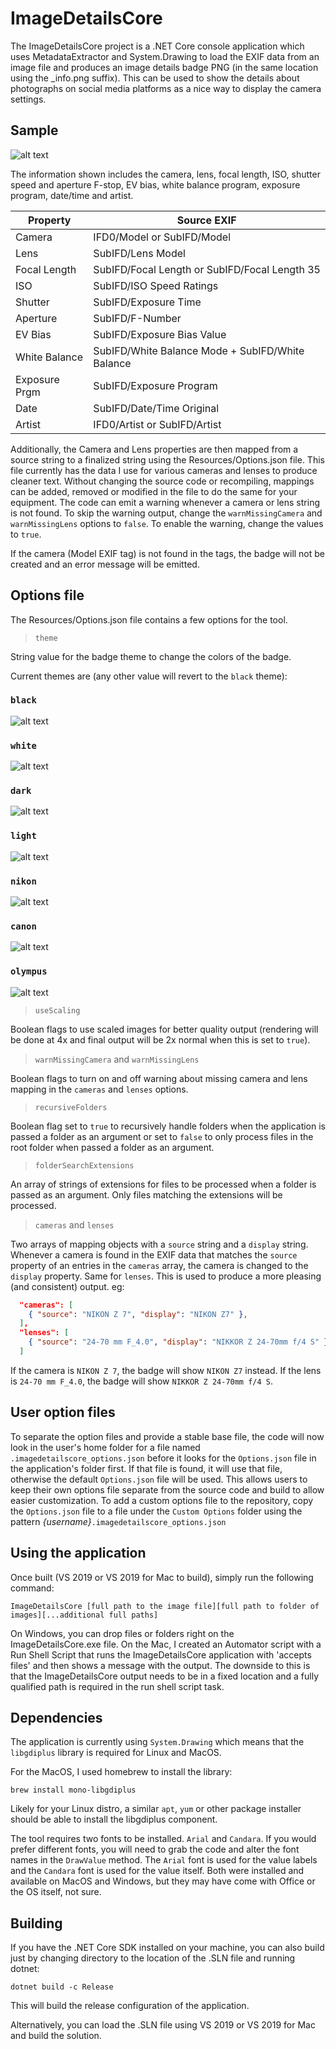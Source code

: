 # ImageDetailsCore

The ImageDetailsCore project is a .NET Core console application which uses MetadataExtractor and System.Drawing to load the EXIF data from an image file and produces an image details badge PNG (in the same location using the _info.png suffix). This can be used to show the details about photographs on social media platforms as a nice way to display the camera settings.

## Sample

![alt text](docs/Sample_info.png "Simple image badge")

The information shown includes the camera, lens, focal length, ISO, shutter speed and aperture F-stop, EV bias, white balance program, exposure program, date/time and artist.

| Property        | Source EXIF                                     |
| --------------- | ----------------------------------------------- |
| Camera          | IFD0/Model or SubIFD/Model                      |
| Lens            | SubIFD/Lens Model                               |
| Focal Length    | SubIFD/Focal Length or SubIFD/Focal Length 35   |
| ISO             | SubIFD/ISO Speed Ratings                        |
| Shutter         | SubIFD/Exposure Time                            |
| Aperture        | SubIFD/F-Number                                 |
| EV Bias         | SubIFD/Exposure Bias Value                      |
| White Balance   | SubIFD/White Balance Mode + SubIFD/White Balance|
| Exposure Prgm   | SubIFD/Exposure Program                         |
| Date            | SubIFD/Date/Time Original                       |
| Artist          | IFD0/Artist or SubIFD/Artist                    |

Additionally, the Camera and Lens properties are then mapped from a source string to a finalized string using the Resources/Options.json file. This file currently has the data I use for various cameras and lenses to produce cleaner text. Without changing the source code or recompiling, mappings can be added, removed or modified in the file to do the same for your equipment. The code can emit a warning whenever a camera or lens string is not found. To skip the warning output, change the `warnMissingCamera` and `warnMissingLens` options to `false`. To enable the warning, change the values to `true`.

If the camera (Model EXIF tag) is not found in the tags, the badge will not be created and an error message will be emitted.

## Options file

The Resources/Options.json file contains a few options for the tool.

> `theme`

String value for the badge theme to change the colors of the badge.

Current themes are (any other value will revert to the `black` theme):

### `black`

![alt text](docs/Sample_black.png "Simple image badge with black theme")

### `white`

![alt text](docs/Sample_white.png "Simple image badge with white theme")

### `dark`

![alt text](docs/Sample_dark.png "Simple image badge with dark theme")

### `light`

![alt text](docs/Sample_light.png "Simple image badge with light theme")

### `nikon`

![alt text](docs/Sample_nikon.png "Simple image badge with nikon theme")

### `canon`

![alt text](docs/Sample_canon.png "Simple image badge with canon theme")

### `olympus`

![alt text](docs/Sample_olympus.png "Simple image badge with olympus theme")

> `useScaling`

Boolean flags to use scaled images for better quality output (rendering will be done at 4x and final output will be 2x normal when this is set to `true`).

> `warnMissingCamera` and `warnMissingLens`

Boolean flags to turn on and off warning about missing camera and lens mapping in the `cameras` and `lenses` options.

> `recursiveFolders`

Boolean flag set to `true` to recursively handle folders when the application is passed a folder as an argument or set to `false` to only process files in the root folder when passed a folder as an argument.

> `folderSearchExtensions` 

An array of strings of extensions for files to be processed when a folder is passed as an argument. Only files matching the extensions will be processed.

> `cameras` and `lenses`

Two arrays of mapping objects with a `source` string and a `display` string. Whenever a camera is found in the EXIF data that matches the `source` property of an entries in the `cameras` array, the camera is changed to the `display` property. Same for `lenses`. This is used to produce a more pleasing (and consistent) output.  eg:

``` json
  "cameras": [
    { "source": "NIKON Z 7", "display": "NIKON Z7" },
  ],
  "lenses": [
    { "source": "24-70 mm F_4.0", "display": "NIKKOR Z 24-70mm f/4 S" },
  ]
```

If the camera is `NIKON Z 7`, the badge will show `NIKON Z7` instead. If the lens is `24-70 mm F_4.0`, the badge will show `NIKKOR Z 24-70mm f/4 S`.

## User option files

To separate the option files and provide a stable base file, the code will now look in the user's home folder for a file named `.imagedetailscore_options.json` before it looks for the `Options.json` file in the application's folder first. If that file is found, it will use that file, otherwise the default `Options.json` file will be used. This allows users to keep their own options file separate from the source code and build to allow easier customization. To add a custom options file to the repository, copy the `Options.json` file to a file under the `Custom Options` folder using the pattern *{username}*`.imagedetailscore_options.json`

## Using the application

Once built (VS 2019 or VS 2019 for Mac to build), simply run the following command:

```
ImageDetailsCore [full path to the image file][full path to folder of images][...additional full paths]
```

On Windows, you can drop files or folders right on the ImageDetailsCore.exe file. On the Mac, I created an Automator script with a Run Shell Script that runs the ImageDetailsCore application with 'accepts files' and then shows a message with the output. The downside to this is that the ImageDetailsCore output needs to be in a fixed location and a fully qualified path is required in the run shell script task.

## Dependencies

The application is currently using `System.Drawing` which means that the `libgdiplus` library is required for Linux and MacOS.

For the MacOS, I used homebrew to install the library:

```
brew install mono-libgdiplus
```

Likely for your Linux distro, a similar `apt`, `yum` or other package installer should be able to install the libgdiplus component.

The tool requires two fonts to be installed.  `Arial` and `Candara`. If you would prefer different fonts, you will need to grab the code and alter the font names in the `DrawValue` method. The `Arial` font is used for the value labels and the `Candara` font is used for the value itself. Both were installed and available on MacOS and Windows, but they may have come with Office or the OS itself, not sure.

## Building

If you have the .NET Core SDK installed on your machine, you can also build just by changing directory to the location of the .SLN file and running dotnet:

```
dotnet build -c Release
```

This will build the release configuration of the application.

Alternatively, you can load the .SLN file using VS 2019 or VS 2019 for Mac and build the solution.
